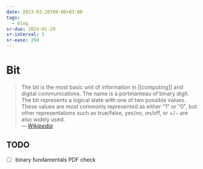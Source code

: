 ```yaml
---
date: 2023-03-20T00:00+03:00
tags:
  - blog
sr-due: 2024-01-29
sr-interval: 2
sr-ease: 204
---
```


# Bit

> The bit is the most basic unit of information in [[computing]] and digital
> communications. The name is a portmanteau of binary digit. The bit represents
> a logical state with one of two possible values. These values are most
> commonly represented as either "1" or "0", but other representations such as
> true/false, yes/no, on/off, or +/− are also widely used.\
> — <cite>[Wikipedia](https://en.wikipedia.org/wiki/Bit)</cite>

## TODO

- [ ] binary fundamentals PDF check
